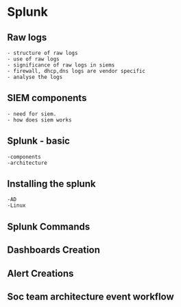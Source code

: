 # Splunk
## Raw logs 
    - structure of raw logs
    - use of raw logs
    - significance of raw logs in siems
    - firewall, dhcp,dns logs are vendor specific
    - analyse the logs
## SIEM components
    - need for siem.
    - how does siem works
## Splunk - basic
    -components
    -architecture
## Installing the splunk
    -AD
    -Linux
## Splunk Commands
## Dashboards Creation
## Alert Creations
## Soc team architecture event workflow
